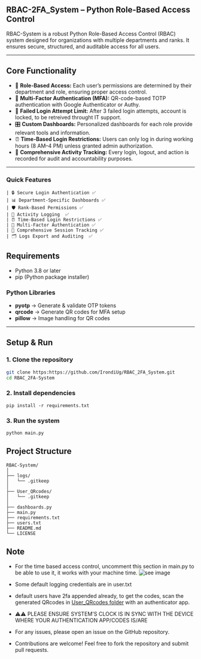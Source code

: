 ## RBAC-2FA_System – Python Role-Based Access Control 
RBAC-System is a robust Python Role-Based Access Control (RBAC) system designed for organizations with multiple departments and ranks. It ensures secure, structured, and auditable access for all users.

---

## Core Functionality
- 👥 **Role-Based Access:** Each user’s permissions are determined by their department and role, ensuring proper access control.
- 📱 **Multi-Factor Authentication (MFA):** QR-code-based TOTP authentication with Google Authenticator or Authy.
- 🔏 **Failed Login Attempt Limit:** After 3 failed login attempts, account is locked, to be retreived throught IT support.
- 🎛️ **Custom Dashboards:** Personalized dashboards for each role provide relevant tools and information.  
- ⏰ **Time-Based Login Restrictions:** Users can only log in during working hours (8 AM–4 PM) unless granted admin authorization.  
- 📌 **Comprehensive Activity Tracking:** Every login, logout, and action is recorded for audit and accountability purposes.  

---
### Quick Features
```
| 🔒 Secure Login Authentication ✅    
| 📊 Department-Specific Dashboards ✅    
| 🛡️ Rank-Based Permissions ✅    
| 📝 Activity Logging  ✅   
| ⏰ Time-Based Login Restrictions ✅     
| 📱 Multi-Factor Authentication ✅     
| 📌 Comprehensive Session Tracking ✅     
| 🗂️ Logs Export and Auditing  ✅     
```

## Requirements
- Python 3.8 or later  
- pip (Python package installer)  

### Python Libraries
- **pyotp** → Generate & validate OTP tokens  
- **qrcode** → Generate QR codes for MFA setup  
- **pillow** → Image handling for QR codes  

---

## Setup & Run
### 1. Clone the repository
```bash
git clone https:https://github.com/IrondiUg/RBAC_2FA_System.git
cd RBAC_2FA-System
```
### 2. Install dependencies
```
pip install -r requirements.txt
```
### 3. Run the system
```
python main.py
```

## Project Structure
```
RBAC-System/
│
├── logs/                        
│   └── .gitkeep
│
├── User_QRcodes/               
│   └── .gitkeep
│
├── dashboards.py               
├── main.py                      
├── requirements.txt
├── users.txt             
├── README.md                    
└── LICENSE                     
```

## Note
- For the time based access control, uncomment this section in main.py to be able to use it, it works with your machine time.
   ![see image](https://img001.prntscr.com/file/img001/UDt7TrxGTEmGFvul7NR_mw.png)


- Some default logging credentials are in user.txt
- default users have 2fa appended already, to get the codes, scan the generated QRcodes in [User_QRcodes folder](User_QRcodes/) with an authenticator app.


- ⚠⚠ PLEASE ENSURE SYSTEM'S CLOCK IS IN SYNC WITH THE DEVICE WHERE YOUR AUTHENTICATION APP/CODES IS/ARE
- For any issues, please open an issue on the GitHub repository.

- Contributions are welcome! Feel free to fork the repository and submit pull requests.

